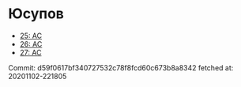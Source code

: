 # Юсупов
- [25: AC](25.md)
- [26: AC](26.md)
- [27: AC](27.md)

Commit: d59f0617bf340727532c78f8fcd60c673b8a8342
 fetched at: 20201102-221805
